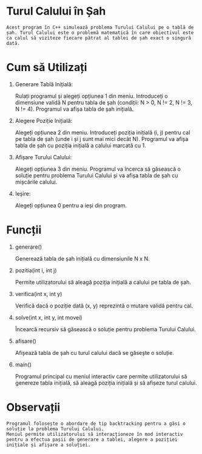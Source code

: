 # Turul Calului în Șah

    Acest program în C++ simulează problema Turului Calului pe o tablă de șah. Turul Calului este o problemă matematică în care obiectivul este ca calul să viziteze fiecare pătrat al tablei de șah exact o singură dată.

# Cum să Utilizați

1. Generare Tablă Inițială:
    
    Rulați programul și alegeți opțiunea 1 din meniu.
    Introduceți o dimensiune validă N pentru tabla de șah (condiții: N > 0, N != 2, N != 3, N != 4).
    Programul va afișa tabla de șah inițială.

2. Alegere Poziție Inițială:
    
    Alegeți opțiunea 2 din meniu.
    Introduceți poziția inițială (i, j) pentru cal pe tabla de șah (unde i și j sunt mai mici decât N).
    Programul va afișa tabla de șah cu poziția inițială a calului marcată cu 1.

3. Afișare Turului Calului:
    
    Alegeți opțiunea 3 din meniu.
    Programul va încerca să găsească o soluție pentru problema Turului Calului și va afișa tabla de șah cu mișcările calului.
4. Ieșire:
    
    Alegeți opțiunea 0 pentru a ieși din program.

# Funcții

1. generare()
    
    Generează tabla de șah inițială cu dimensiunile N x N.

2. pozitia(int i, int j)
    
    Permite utilizatorului să aleagă poziția inițială a calului pe tabla de șah.

3. verifica(int x, int y)
    
    Verifică dacă o poziție dată (x, y) reprezintă o mutare validă pentru cal.

4. solve(int x, int y, int movei)
    
    Încearcă recursiv să găsească o soluție pentru problema Turului Calului.

5. afisare()
    
    Afișează tabla de șah cu turul calului dacă se găsește o soluție.

6. main()
    
    Programul principal cu meniul interactiv care permite utilizatorului să genereze tabla inițială, să aleagă poziția inițială și să afișeze turul calului.

# Observații
    
    Programul folosește o abordare de tip backtracking pentru a găsi o soluție la problema Turului Calului.
    Meniul permite utilizatorului să interacționeze în mod interactiv pentru a efectua pașii de generare a tablei, alegere a poziției inițiale și afișare a soluției.
